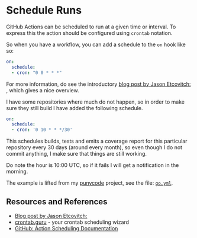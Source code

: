 # Schedule Runs

GitHub Actions can be scheduled to run at a given time or interval. To express this the action should be configured using `crontab` notation.

So when you have a workflow, you can add a schedule to the `on` hook like so:

```yaml
on:
  schedule:
  - cron: "0 0 * * *"
```

For more information, do see the introductory [blog post by Jason Etcovitch: ][BLOG], which gives a nice overview.

I have some repositories where much do not happen, so in order to make sure they still build I have added the following schedule.

```yaml
on:
  schedule:
  - cron: '0 10 * * */30'
```

This schedules builds, tests and emits a coverage report for this particular repository every 30 days (around every month), so even though I do not commit anything, I make sure that things are still working.

Do note the hour is 10:00 UTC, so if it fails I will get a notification in the morning.

The example is lifted from my [punycode](https://github.com/jonasbn/punycode) project, see the file: [`go.yml`](https://github.com/jonasbn/punycode/blob/main/.github/workflows/go.yml).

## Resources and References

- [Blog post by Jason Etcovitch: ][BLOG]
- [crontab.guru][GURU] - your crontab scheduling wizard
- [GitHub: Action Scheduling Documentation][GITHUBDOC]

[BLOG]: https://jasonet.co/posts/scheduled-actions/
[GURU]: https://crontab.guru/
[GITHUBDOC]: https://docs.github.com/en/actions/using-workflows/workflow-syntax-for-github-actions#onschedule
